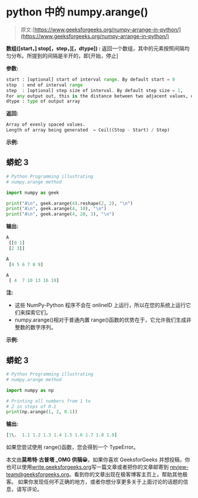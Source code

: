 # python 中的 numpy.arange()

> 原文:[https://www.geeksforgeeks.org/numpy-arrange-in-python/](https://www.geeksforgeeks.org/numpy-arrange-in-python/)

**数组([start，] stop[，step，][，dtype]) :** 返回一个数组，其中的元素按照间隔均匀分布。所提到的间隔是半开的，即[开始，停止]

**参数:**

```py
start : [optional] start of interval range. By default start = 0
stop  : end of interval range
step  : [optional] step size of interval. By default step size = 1,  
For any output out, this is the distance between two adjacent values, out[i+1] - out[i]. 
dtype : type of output array
```

**返回:**

```py
Array of evenly spaced values.
Length of array being generated  = Ceil((Stop - Start) / Step) 
```

**示例:**

## 蟒蛇 3

```py
# Python Programming illustrating
# numpy.arange method

import numpy as geek

print("A\n", geek.arange(4).reshape(2, 2), "\n")
print("A\n", geek.arange(4, 10), "\n")
print("A\n", geek.arange(4, 20, 3), "\n")
```

**输出:**

```py
A
 [[0 1]
 [2 3]]

A
 [4 5 6 7 8 9]

A
 [ 4  7 10 13 16 19]
```

**注:**

*   这些 NumPy-Python 程序不会在 onlineID 上运行，所以在您的系统上运行它们来探索它们。
*   numpy.arange()相对于普通内置 range()函数的优势在于，它允许我们生成非整数的数字序列。

**示例:**

## 蟒蛇 3

```py
# Python Programming illustrating
# numpy.arange method

import numpy as np

# Printing all numbers from 1 to
# 2 in steps of 0.1
print(np.arange(1, 2, 0.1))
```

**输出:**

```py
[1\.  1.1 1.2 1.3 1.4 1.5 1.6 1.7 1.8 1.9]
```

如果您尝试使用 range()函数，您会得到一个 TypeError。

本文由**莫希特·古普塔 _OMG 供稿😀**。如果你喜欢 GeeksforGeeks 并想投稿，你也可以使用[write.geeksforgeeks.org](https://write.geeksforgeeks.org)写一篇文章或者把你的文章邮寄到 review-team@geeksforgeeks.org。看到你的文章出现在极客博客主页上，帮助其他极客。
如果你发现任何不正确的地方，或者你想分享更多关于上面讨论的话题的信息，请写评论。